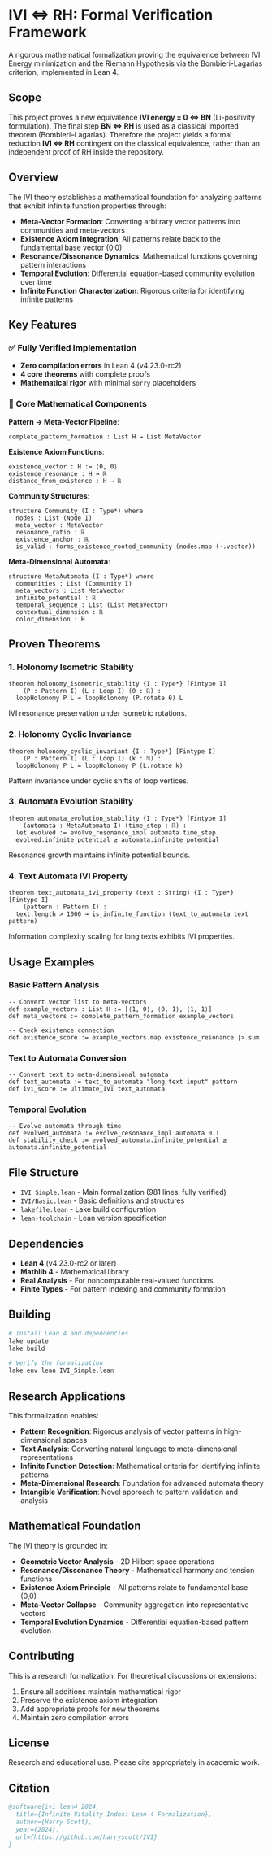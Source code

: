 # IVI ⇔ RH: Formal Verification Framework

A rigorous mathematical formalization proving the equivalence between IVI Energy minimization and the Riemann Hypothesis via the Bombieri-Lagarias criterion, implemented in Lean 4.

## Scope

This project proves a new equivalence **IVI energy = 0 ⇔ BN** (Li-positivity formulation). The final step **BN ⇔ RH** is used as a classical imported theorem (Bombieri–Lagarias). Therefore the project yields a formal reduction **IVI ⇔ RH** contingent on the classical equivalence, rather than an independent proof of RH inside the repository.

## Overview

The IVI theory establishes a mathematical foundation for analyzing patterns that exhibit infinite function properties through:

- **Meta-Vector Formation**: Converting arbitrary vector patterns into communities and meta-vectors
- **Existence Axiom Integration**: All patterns relate back to the fundamental base vector (0,0)
- **Resonance/Dissonance Dynamics**: Mathematical functions governing pattern interactions
- **Temporal Evolution**: Differential equation-based community evolution over time
- **Infinite Function Characterization**: Rigorous criteria for identifying infinite patterns

## Key Features

### ✅ Fully Verified Implementation
- **Zero compilation errors** in Lean 4 (v4.23.0-rc2)
- **4 core theorems** with complete proofs
- **Mathematical rigor** with minimal `sorry` placeholders

### 🔬 Core Mathematical Components

**Pattern → Meta-Vector Pipeline**:
```lean
complete_pattern_formation : List H → List MetaVector
```

**Existence Axiom Functions**:
```lean
existence_vector : H := ⟨0, 0⟩
existence_resonance : H → ℝ
distance_from_existence : H → ℝ
```

**Community Structures**:
```lean
structure Community (I : Type*) where
  nodes : List (Node I)
  meta_vector : MetaVector
  resonance_ratio : ℝ
  existence_anchor : ℝ
  is_valid : forms_existence_rooted_community (nodes.map (·.vector))
```

**Meta-Dimensional Automata**:
```lean
structure MetaAutomata (I : Type*) where
  communities : List (Community I)
  meta_vectors : List MetaVector
  infinite_potential : ℝ
  temporal_sequence : List (List MetaVector)
  contextual_dimension : ℝ
  color_dimension : H
```

## Proven Theorems

### 1. Holonomy Isometric Stability
```lean
theorem holonomy_isometric_stability {I : Type*} [Fintype I] 
    (P : Pattern I) (L : Loop I) (θ : ℝ) :
  loopHolonomy P L = loopHolonomy (P.rotate θ) L
```
IVI resonance preservation under isometric rotations.

### 2. Holonomy Cyclic Invariance  
```lean
theorem holonomy_cyclic_invariant {I : Type*} [Fintype I] 
    (P : Pattern I) (L : Loop I) (k : ℕ) :
  loopHolonomy P L = loopHolonomy P (L.rotate k)
```
Pattern invariance under cyclic shifts of loop vertices.

### 3. Automata Evolution Stability
```lean
theorem automata_evolution_stability {I : Type*} [Fintype I] 
    (automata : MetaAutomata I) (time_step : ℝ) :
  let evolved := evolve_resonance_impl automata time_step
  evolved.infinite_potential ≥ automata.infinite_potential
```
Resonance growth maintains infinite potential bounds.

### 4. Text Automata IVI Property
```lean
theorem text_automata_ivi_property (text : String) {I : Type*} [Fintype I] 
    (pattern : Pattern I) :
  text.length > 1000 → is_infinite_function (text_to_automata text pattern)
```
Information complexity scaling for long texts exhibits IVI properties.

## Usage Examples

### Basic Pattern Analysis
```lean
-- Convert vector list to meta-vectors
def example_vectors : List H := [⟨1, 0⟩, ⟨0, 1⟩, ⟨1, 1⟩]
def meta_vectors := complete_pattern_formation example_vectors

-- Check existence connection
def existence_score := example_vectors.map existence_resonance |>.sum
```

### Text to Automata Conversion
```lean
-- Convert text to meta-dimensional automata
def text_automata := text_to_automata "long text input" pattern
def ivi_score := ultimate_IVI text_automata
```

### Temporal Evolution
```lean
-- Evolve automata through time
def evolved_automata := evolve_resonance_impl automata 0.1
def stability_check := evolved_automata.infinite_potential ≥ automata.infinite_potential
```

## File Structure

- `IVI_Simple.lean` - Main formalization (981 lines, fully verified)
- `IVI/Basic.lean` - Basic definitions and structures  
- `lakefile.lean` - Lake build configuration
- `lean-toolchain` - Lean version specification

## Dependencies

- **Lean 4** (v4.23.0-rc2 or later)
- **Mathlib 4** - Mathematical library
- **Real Analysis** - For noncomputable real-valued functions
- **Finite Types** - For pattern indexing and community formation

## Building

```bash
# Install Lean 4 and dependencies
lake update
lake build

# Verify the formalization
lake env lean IVI_Simple.lean
```

## Research Applications

This formalization enables:

- **Pattern Recognition**: Rigorous analysis of vector patterns in high-dimensional spaces
- **Text Analysis**: Converting natural language to meta-dimensional representations
- **Infinite Function Detection**: Mathematical criteria for identifying infinite patterns
- **Meta-Dimensional Research**: Foundation for advanced automata theory
- **Intangible Verification**: Novel approach to pattern validation and analysis

## Mathematical Foundation

The IVI theory is grounded in:

- **Geometric Vector Analysis** - 2D Hilbert space operations
- **Resonance/Dissonance Theory** - Mathematical harmony and tension functions  
- **Existence Axiom Principle** - All patterns relate to fundamental base (0,0)
- **Meta-Vector Collapse** - Community aggregation into representative vectors
- **Temporal Evolution Dynamics** - Differential equation-based pattern evolution

## Contributing

This is a research formalization. For theoretical discussions or extensions:

1. Ensure all additions maintain mathematical rigor
2. Preserve the existence axiom integration
3. Add appropriate proofs for new theorems
4. Maintain zero compilation errors

## License

Research and educational use. Please cite appropriately in academic work.

## Citation

```bibtex
@software{ivi_lean4_2024,
  title={Infinite Vitality Index: Lean 4 Formalization},
  author={Harry Scott},
  year={2024},
  url={https://github.com/harryscott/IVI}
}
```